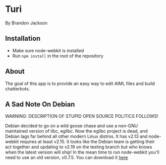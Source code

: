 Turi
====

By Brandon Jackson

Installation
------------

- Make sure node-webkit is installed
- Run `npm install` in the root of the repository

About
-----

The goal of this app is to provide an easy way to edit AIML files and build 
chatterbots.

A Sad Note On Debian
--------------------

WARNING: DESCRIPTION OF STUPID OPEN SOURCE POLITICS FOLLOWS!

Debian decided to go on a wild goose chase and use a non-GNU maintained version 
of libc, eglibc. Now the eglibc project is dead, and Debian lags far behind all
other modern Linux distros. It has v2.13 and node-webkit requires at least 
v2.15. It looks like the Debian team is getting their act together and updating
to v2.19 on the testing branch but who knows when the latest version will ship!
In the mean time to run node-webkit you'll need to use an old version, v0.7.5.
You can download it [here](https://www.google.com/url?q=https%3A%2F%2Fs3.amazonaws.com%2Fnode-webkit%2Fv0.7.5%2Fnode-webkit-v0.7.5-linux-ia32.tar.gz&sa=D&sntz=1&usg=AFQjCNHBXXfhYqmNKupAszd4eS-IS5gsJA)